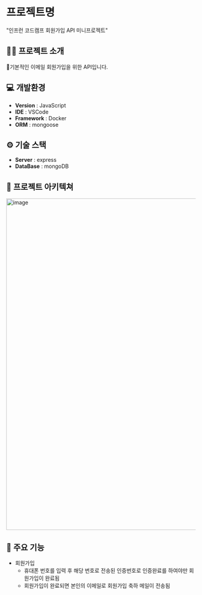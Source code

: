 # 프로젝트명
"인프런 코드캠프 회원가입 API 미니프로젝트"
## 👨‍🏫 프로젝트 소개
기본적인 이메일 회원가입을 위한 API입니다.

## 💻 개발환경
- **Version** : JavaScript
- **IDE** : VSCode
- **Framework** : Docker
- **ORM** : mongoose

## ⚙️ 기술 스택
- **Server** : express
- **DataBase** : mongoDB

## 📝 프로젝트 아키텍쳐
<img width="878" alt="image" src="https://github.com/user-attachments/assets/f92b39d7-2c78-4f39-b1ad-0ed7fc04c691">


## 📌 주요 기능
- 회원가입
  - 휴대폰 번호를 입력 후 해당 번호로 전송된 인증번호로 인증완료를 하여야만 회원가입이 완료됨
  - 회원가입이 완료되면 본인의 이메일로 회원가입 축하 메일이 전송됨
